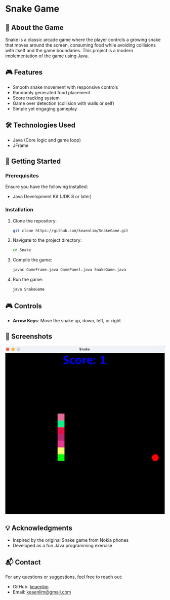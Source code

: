 # Snake Game

## 🐍 About the Game

Snake is a classic arcade game where the player controls a growing snake that moves around the screen, consuming food while avoiding collisions with itself and the game boundaries. This project is a modern implementation of the game using Java.

## 🎮 Features
- Smooth snake movement with responsive controls
- Randomly generated food placement
- Score tracking system
- Game over detection (collision with walls or self)
- Simple yet engaging gameplay

## 🛠️ Technologies Used
- Java (Core logic and game loop)
- JFrame

## 🚀 Getting Started
### Prerequisites
Ensure you have the following installed:
- Java Development Kit (JDK 8 or later)

### Installation
1. Clone the repository:
   ```sh
   git clone https://github.com/keaenlim/SnakeGame.git
   ```
2. Navigate to the project directory:
   ```sh
   cd Snake
   ```
3. Compile the game:
   ```sh
   javac GameFrame.java GamePanel.java SnakeGame.java
   ```
4. Run the game:
   ```sh
   java SnakeGame
   ```

## 🎮 Controls
- **Arrow Keys**: Move the snake up, down, left, or right

## 📸 Screenshots
![Snake Game Screenshot](Gamestart.png)

## 💡 Acknowledgments
- Inspired by the original Snake game from Nokia phones
- Developed as a fun Java programming exercise

## 📬 Contact
For any questions or suggestions, feel free to reach out:
- GitHub: [keaenlim](https://github.com/your-username)
- Email: keaenlim@gmail.com

